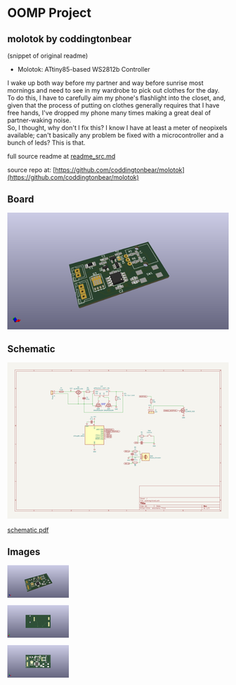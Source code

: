 # OOMP Project  
## molotok  by coddingtonbear  
  
(snippet of original readme)  
  
- Molotok: ATtiny85-based WS2812b Controller  
  
I wake up both way before my partner and way before sunrise most mornings and need to see in my wardrobe to pick out clothes for the day.  
To do this, I have to carefully aim my phone's flashlight into the closet, and, given that the process of putting on clothes generally requires that I have free hands, I've dropped my phone many times making a great deal of partner-waking noise.  
So, I thought, why don't I fix this? I know I have at least a meter of neopixels available; can't basically any problem be fixed with a microcontroller and a bunch of leds?  This is that.  
  
  full source readme at [readme_src.md](readme_src.md)  
  
source repo at: [https://github.com/coddingtonbear/molotok](https://github.com/coddingtonbear/molotok)  
## Board  
  
[![working_3d.png](working_3d_600.png)](working_3d.png)  
## Schematic  
  
[![working_schematic.png](working_schematic_600.png)](working_schematic.png)  
  
[schematic pdf](working_schematic.pdf)  
## Images  
  
[![working_3d.png](working_3d_140.png)](working_3d.png)  
  
[![working_3d_back.png](working_3d_back_140.png)](working_3d_back.png)  
  
[![working_3d_front.png](working_3d_front_140.png)](working_3d_front.png)  
